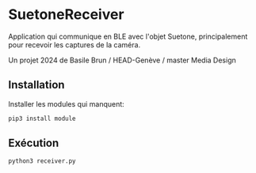 # SuetoneReceiver

Application qui communique en BLE avec l'objet Suetone, principalement pour recevoir les captures de la caméra.

Un projet 2024 de Basile Brun / HEAD-Genève / master Media Design

## Installation

Installer les modules qui manquent:

```bash
pip3 install module
```

## Exécution

```bash
python3 receiver.py
```
